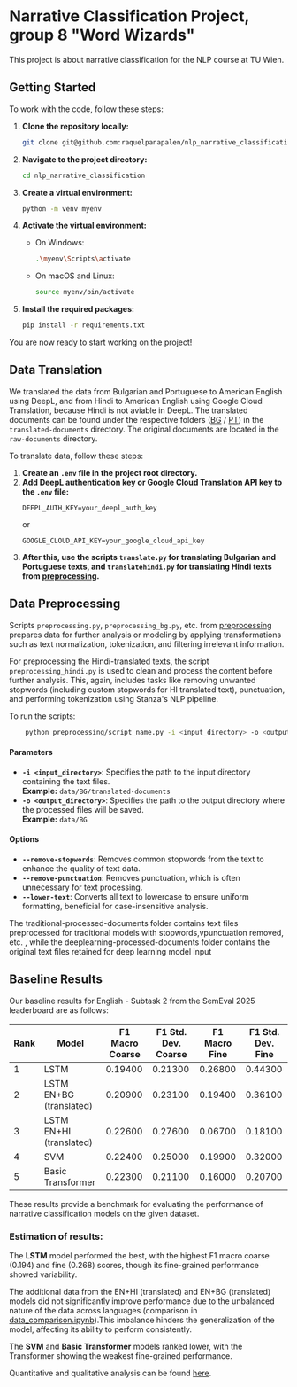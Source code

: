 # Narrative Classification Project, group 8 "Word Wizards"

This project is about narrative classification for the NLP course at TU Wien.

## Getting Started

To work with the code, follow these steps:

1. **Clone the repository locally:**
    ```bash
    git clone git@github.com:raquelpanapalen/nlp_narrative_classification.git
    ```

2. **Navigate to the project directory:**
    ```bash
    cd nlp_narrative_classification
    ```

3. **Create a virtual environment:**
    ```bash
    python -m venv myenv
    ```

4. **Activate the virtual environment:**
    - On Windows:
      ```bash
      .\myenv\Scripts\activate
      ```
    - On macOS and Linux:
      ```bash
      source myenv/bin/activate
      ```

5. **Install the required packages:**
    ```bash
    pip install -r requirements.txt
    ```

You are now ready to start working on the project!


## Data Translation

We translated the data from Bulgarian and Portuguese to American English using DeepL, and from Hindi to American English using Google Cloud Translation, because Hindi is not aviable in DeepL. The translated documents can be found under the respective folders ([BG](data/BG) / [PT](data/PT)) in the `translated-documents` directory. The original documents are located in the `raw-documents` directory.

To translate  data, follow these steps:

1. **Create an `.env` file in the project root directory.**
2. **Add DeepL authentication key or Google Cloud Translation API key to the `.env` file:**
    ```
    DEEPL_AUTH_KEY=your_deepl_auth_key 
    ```
    or
    ```
    GOOGLE_CLOUD_API_KEY=your_google_cloud_api_key
    ```
3. **After this, use the scripts `translate.py` for translating Bulgarian and Portuguese texts, and `translatehindi.py` for translating Hindi texts from [preprocessing](preprocessing).**

## Data Preprocessing

Scripts `preprocessing.py`, `preprocessing_bg.py`, etc. from [preprocessing](preprocessing) prepares data for further analysis or modeling by applying transformations such as text normalization, tokenization, and filtering irrelevant information.

For preprocessing the Hindi-translated texts, the script `preprocessing_hindi.py` is used to clean and process the content before further analysis. This, again, includes tasks like removing unwanted stopwords (including custom stopwords for HI translated text), punctuation, and performing tokenization using Stanza's NLP pipeline.

To run the scripts:
```bash
    python preprocessing/script_name.py -i <input_directory> -o <output_directory> --remove-stopwords --remove-punctuation --lower-text
```

#### Parameters
- **`-i <input_directory>`**: Specifies the path to the input directory containing the text files.  
  **Example:** `data/BG/translated-documents`
- **`-o <output_directory>`**: Specifies the path to the output directory where the processed files will be saved.  
  **Example:** `data/BG`

#### Options
- **`--remove-stopwords`**: Removes common stopwords from the text to enhance the quality of text data.
- **`--remove-punctuation`**: Removes punctuation, which is often unnecessary for text processing.
- **`--lower-text`**: Converts all text to lowercase to ensure uniform formatting, beneficial for case-insensitive analysis.
  
The traditional-processed-documents folder contains text files preprocessed for traditional models with stopwords,vpunctuation removed, etc. , while the deeplearning-processed-documents folder contains the original text files retained for deep learning model input


## Baseline Results

Our baseline results for English - Subtask 2 from the SemEval 2025 leaderboard are as follows:

| Rank | Model                   | F1 Macro Coarse | F1 Std. Dev. Coarse | F1 Macro Fine | F1 Std. Dev. Fine |
|------|-------------------------|-----------------|---------------------|---------------|-------------------|
| 1    | LSTM                    | 0.19400         | 0.21300             | 0.26800       | 0.44300           |
| 2    | LSTM EN+BG (translated) | 0.20900         | 0.23100             | 0.19400       | 0.36100           |
| 3    | LSTM EN+HI (translated) | 0.22600	       | 0.27600	         | 0.06700	     | 0.18100           |
| 4    | SVM                     | 0.22400         | 0.25000             | 0.19900       | 0.32000           |
| 5    | Basic Transformer       | 0.22300         | 0.21100             | 0.16000       | 0.20700           |

These results provide a benchmark for evaluating the performance of narrative classification models on the given dataset.

### Estimation of results:

The **LSTM** model performed the best, with the highest F1 macro coarse (0.194) and fine (0.268) scores, though its fine-grained performance showed variability. 

The additional data from the EN+HI (translated) and EN+BG (translated) models did not significantly improve performance due to the unbalanced nature of the data across languages (comparison in [data_comparison.ipynb](notebooks/data_comparison.ipynb)).This imbalance hinders the generalization of the model, affecting its ability to perform consistently.

The **SVM** and **Basic Transformer** models ranked lower, with the Transformer showing the weakest fine-grained performance.

Quantitative and qualitative analysis can be found [here](https://github.com/raquelpanapalen/nlp_narrative_classification/tree/master/model%20performance%20analysis).
